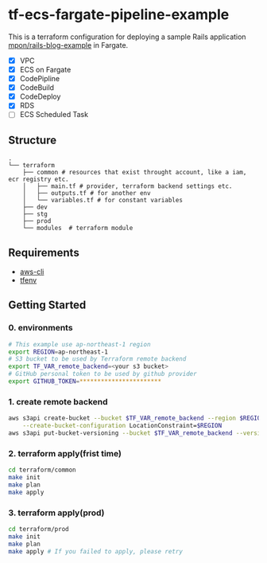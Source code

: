 # tf-ecs-fargate-pipeline-example

This is a terraform configuration for deploying a sample Rails application [mpon/rails-blog-example](https://github.com/mpon/rails-blog-example) in Fargate.

- [x] VPC
- [x] ECS on Fargate
- [x] CodePipline
- [x] CodeBuild
- [x] CodeDeploy
- [x] RDS
- [ ] ECS Scheduled Task

## Structure

```console
.
└── terraform
    ├── common # resources that exist throught account, like a iam, ecr registry etc.
    │   ├── main.tf # provider, terraform backend settings etc.
    │   ├── outputs.tf # for another env
    │   └── variables.tf # for constant variables
    ├── dev
    ├── stg
    ├── prod
    └── modules  # terraform module
```

## Requirements

- [aws-cli](https://aws.amazon.com/jp/cli/)
- [tfenv](https://github.com/tfutils/tfenv)

## Getting Started

### 0. environments

```bash
# This example use ap-northeast-1 region
export REGION=ap-northeast-1
# S3 bucket to be used by Terraform remote backend
export TF_VAR_remote_backend=<your s3 bucket>
# GitHub personal token to be used by github provider
export GITHUB_TOKEN=***********************
```

### 1. create remote backend

```bash
aws s3api create-bucket --bucket $TF_VAR_remote_backend --region $REGION \
    --create-bucket-configuration LocationConstraint=$REGION
aws s3api put-bucket-versioning --bucket $TF_VAR_remote_backend --versioning-configuration Status=Enabled
```

### 2. terraform apply(frist time)

```bash
cd terraform/common
make init
make plan
make apply
```

### 3. terraform apply(prod)

```bash
cd terraform/prod
make init
make plan
make apply # If you failed to apply, please retry
```
